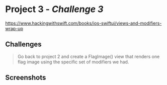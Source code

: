 # Project 3 - *Challenge 3*
https://www.hackingwithswift.com/books/ios-swiftui/views-and-modifiers-wrap-up

## Challenges

>Go back to project 2 and create a FlagImage() view that renders one flag image using the specific set of modifiers we had.

## Screenshots

